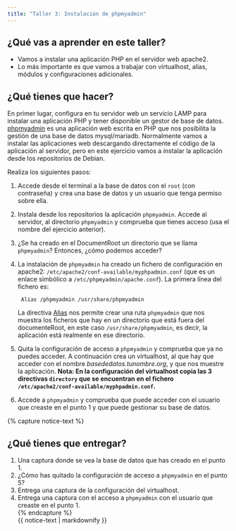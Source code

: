 ```yaml
---
title: "Taller 3: Instalación de phpmyadmin"
---
```


## ¿Qué vas a aprender en este taller?

* Vamos a instalar una aplicación PHP en el servidor web apache2.
* Lo más importante es que vamos a trabajar con virtualhost, alias, módulos y configuraciones adicionales.

## ¿Qué tienes que hacer?

En primer lugar, configura en tu servidor web un servicio LAMP para instalar una aplicación PHP y tener disponible un gestor de base de datos.
[phpmyadmin](https://www.phpmyadmin.net/) es una aplicación web escrita en PHP que nos posibilita la gestión de una base de datos mysql/mariadb. Normalmente vamos a instalar las aplicaciones web descargando directamente el código de la aplicación al servidor, pero en este ejercicio vamos a instalar la aplicación desde los repositorios de Debian.

Realiza los siguientes pasos:

1. Accede desde el terminal a la base de datos con el `root` (con contraseña) y crea una base de datos y un usuario que tenga permiso sobre ella.
2. Instala desde los repositorios la aplicación `phpmyadmin`. Accede al servidor, al directorio `phpmyadmin` y comprueba que tienes acceso (usa el nombre del ejercicio anterior).
3. ¿Se ha creado en el DocumentRoot un directorio que se llama `phpmyadmin`? Entonces, ¿cómo podemos acceder?
4. La instalación de `phpmyadmin` ha creado un fichero de configuración en apache2: `/etc/apache2/conf-available/myphpadmin.conf` (que es un enlace simbólico a `/etc/phpmyadmin/apache.conf`). La primera línea del fichero es:

        Alias /phpmyadmin /usr/share/phpmyadmin

    La directiva [Alias](http://httpd.apache.org/docs/trunk/es/mod/mod_alias.html) nos permite crear una ruta `phpmyadmin` que nos muestra los ficheros que hay en un directorio que está fuera del documenteRoot, en este caso `/usr/share/phpmyadmin`, es decir, la aplicación está realmente en ese directorio.
5. Quita la configuración de acceso a `phpmyadmin` y comprueba que ya no puedes acceder. A continuación crea un virtualhost, al que hay que acceder con el nombre *basededatos.tunombre.org*, y que nos muestre la aplicación. **Nota: En la configuración del virtualhost copia las 3 directivas `directory` que se encuentran en el fichero `/etc/apache2/conf-available/myphpadmin.conf`.**
6. Accede a `phpmyadmin` y comprueba que puede acceder con el usuario que creaste en el punto 1 y que puede gestionar su base de datos.

{% capture notice-text %}
## ¿Qué tienes que entregar?

1. Una captura donde se vea la base de datos que has creado en el punto 1.
2. ¿Cómo has quitado la configuración de acceso a `phpmyadmin` en el punto 5?
3. Entrega una captura de la configuración del virtualhost.
4. Entrega una captura con el acceso a `phpmyadmin` con el usuario que creaste en el punto 1.   
{% endcapture %}<div class="notice--info">{{ notice-text | markdownify }}</div>
